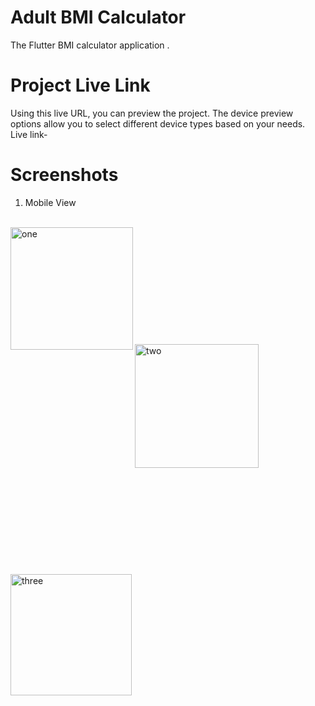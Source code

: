 # Adult BMI Calculator

The Flutter BMI calculator application .
# Project Live Link
Using this live URL, you can preview the project. The device preview options allow you to select different device types based on your needs.<br />
Live link- 
<br />
# Screenshots
1. Mobile View <br /><br />
<img width="196" alt="one" align="left" src="https://github.com/Abuessa265/BMI_Calculator_Flutter/assets/76743694/25ae72f4-eced-452c-a692-ff3b090c7e9e">
<br /><br /><br /><br /><br /><br /><br /><br /><br /><br /><br />

<img width="198" alt="two" src="https://github.com/Abuessa265/BMI_Calculator_Flutter/assets/76743694/a718af39-ac10-40af-9283-0f55c98a7cf1">
<br /><br /><br /><br /><br /><br /><br /><br /><br /><br /><br />
<img width="194" alt="three" src="https://github.com/Abuessa265/BMI_Calculator_Flutter/assets/76743694/c9895003-ce14-4424-abe0-a3be8e81e2d4">



<br /><br /><br /><br /><br /><br /><br /><br /><br /><br /><br />
<br /><br /><br /><br /><br /><br /><br /><br /><br /><br /><br />

